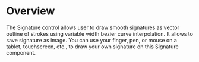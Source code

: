 # Overview

The Signature control allows user to draw smooth signatures as vector outline of strokes using variable width bezier curve interpolation. It allows to save signature as image. You can use your finger, pen, or mouse on a tablet, touchscreen, etc., to draw your own signature on this Signature component.